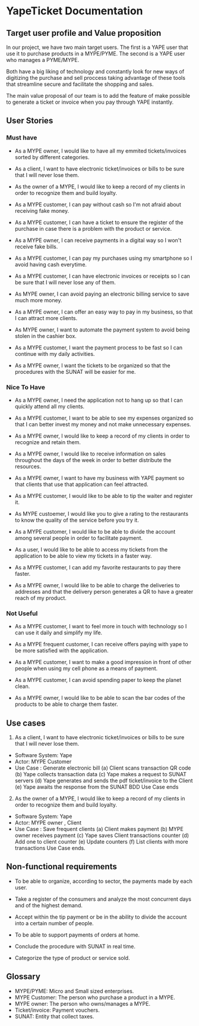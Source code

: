 # YapeTicket Documentation

## Target user profile and Value proposition

In our project, we have two main target users. The first is a YAPE user that use it to purchase products in a MYPE/PYME. The second is a YAPE user who manages a PYME/MYPE.

Both have a big liking of technology and constantly look for new ways of digitizing the purchase and sell proccess taking advantage of these tools that streamline secure and facilitate the shopping and sales.

The main value proposal of our team is to add the feature of make possible to generate a ticket or invoice when you pay through YAPE instantly.

## User Stories

### Must have
 
* As a MYPE owner, I would like to have all my emmited tickets/invoices sorted by different categories.

* As a client, I want to have electronic ticket/invoices or bills to be sure that I will
never lose them.

* As the owner of a MYPE, I would like to keep a record of my clients in order to recognize them and build loyalty.

* As a MYPE customer, I can pay without cash so I'm not afraid about receiving fake money.

* As a MYPE customer, I can have a ticket to ensure the register of the purchase in case there is a problem with the product or service.
 
* As a MYPE owner, I can receive payments in a digital way so I won't receive fake bills.

* As a MYPE customer, I can pay my purchases using my smartphone so I avoid having cash everytime.

* As a MYPE customer, I can have electronic invoices or receipts so I can be sure that I will never lose any of them.

* As MYPE owner, I can avoid paying an electronic billing service to save much more money.

* As a MYPE owner, I can offer an easy way to pay in my business, so that I can attract more clients.

* As MYPE owner, I want to automate the payment system to avoid being stolen in the cashier box.

* As a MYPE customer, I want the payment process to be fast so I can continue with my daily activities.

* As a MYPE owner, I want the tickets to be organized so that the procedures with the SUNAT will be easier for me.

### Nice To Have
 
* As a MYPE owner, I need the application not to hang up so that I can quickly attend all my clients.
 
* As a MYPE customer, I want to be able to see my expenses organized so that I can better invest my money and not make unnecessary expenses.
 
* As a MYPE owner, I would like to keep a record of my clients in order to recognize and retain them.
 
* As a MYPE owner, I would like to receive information on sales throughout the days of the week in order to better distribute the resources.
 
* As a MYPE owner, I want to have my business with YAPE payment so that clients that use that application can feel attracted.
 
* As a MYPE customer, I would like to be able to tip the waiter and register it.
 
* As MYPE custoemer, I would like you to give a rating to the restaurants to know the quality of the service before you try it.
 
* As a MYPE customer, I would like to be able to divide the account among several people in order to facilitate payment.
 
* As a user, I would like to be able to access my tickets from the application to be able to view my tickets in a faster way.
 
* As a MYPE customer, I can add my favorite restaurants to pay there faster.
 
* As a MYPE owner, I would like to be able to charge the deliveries to addresses and that the delivery person generates a QR to have a greater reach of my product.

### Not Useful
 
* As a MYPE customer, I want to feel more in touch with technology so I can use it daily and simplify my life.
 
* As a MYPE frequent customer, I can receive offers paying with yape to be more satisfied with the application.
 
* As a MYPE customer, I want to make a good impression in front of other people when using my cell phone as a means of payment.
 
* As a MYPE customer, I can avoid spending paper to keep the planet clean.
 
* As a MYPE owner, I would like to be able to scan the bar codes of the products to be able to charge them faster.

## Use cases

1. As a client, I want to have electronic ticket/invoices or bills to be sure that I will
never lose them.

* Software System: Yape
* Actor: MYPE Customer
* Use Case : Generate electronic bill
(a)  Client scans transaction QR code
(b)  Yape collects transaction data
(c)  Yape makes a request to SUNAT servers
(d)  Yape generates and sends the pdf ticket/invoice to the Client
(e)  Yape awaits the response from the SUNAT BDD
Use Case ends

2. As the owner of a MYPE, I would like to keep a record of my clients in order to recognize them and build loyalty.

* Software System: Yape
* Actor: MYPE owner , Client
* Use Case : Save frequent clients
(a)  Client makes payment
(b)  MYPE owner receives payment
(c)  Yape saves Client transactions counter
(d)  Add one to client counter
(e)  Update counters
(f)  List clients with more transactions
Use Case ends.

## Non-functional requirements

* To be able to organize, according to sector, the payments made by each user.

* Take a register of the consumers and analyze the most concurrent days and of the highest demand.

* Accept within the tip payment or be in the ability to divide the account into a certain number of people.

* To be able to support payments of orders at home.

* Conclude the procedure with SUNAT in real time.

* Categorize the type of product or service sold.

## Glossary

* MYPE/PYME: Micro and Small sized enterprises.
* MYPE Customer: The person who purchase a product in a MYPE.
* MYPE owner: The person who owns/manages a MYPE.
* Ticket/invoice: Payment vouchers.
* SUNAT: Entity that collect taxes.